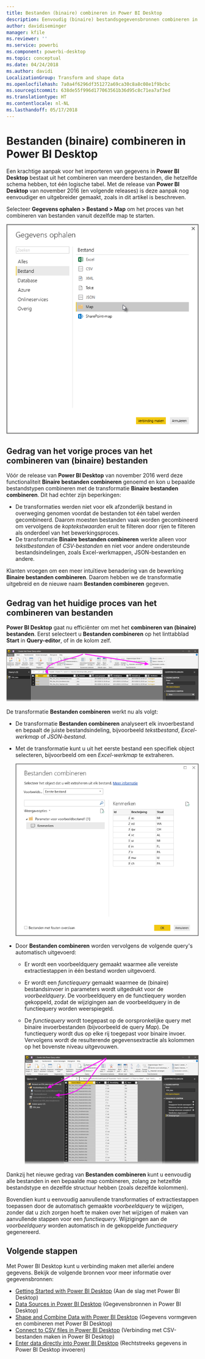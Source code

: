 ```yaml
---
title: Bestanden (binaire) combineren in Power BI Desktop
description: Eenvoudig (binaire) bestandsgegevensbronnen combineren in Power BI Desktop
author: davidiseminger
manager: kfile
ms.reviewer: ''
ms.service: powerbi
ms.component: powerbi-desktop
ms.topic: conceptual
ms.date: 04/24/2018
ms.author: davidi
LocalizationGroup: Transform and shape data
ms.openlocfilehash: 7a0a4f6296df351272a69ca30c8a8c08e1f9bcbc
ms.sourcegitcommit: 638de55f996d177063561b36d95c8c71ea7af3ed
ms.translationtype: HT
ms.contentlocale: nl-NL
ms.lasthandoff: 05/17/2018
---
```

# <a name="combine-files-binaries-in-power-bi-desktop"></a>Bestanden (binaire) combineren in Power BI Desktop
Een krachtige aanpak voor het importeren van gegevens in **Power BI Desktop** bestaat uit het combineren van meerdere bestanden, die hetzelfde schema hebben, tot één logische tabel. Met de release van **Power BI Desktop** van november 2016 (en volgende releases) is deze aanpak nog eenvoudiger en uitgebreider gemaakt, zoals in dit artikel is beschreven.

Selecteer **Gegevens ophalen > Bestand > Map** om het proces van het combineren van bestanden vanuit dezelfde map te starten.

![](media/desktop-combine-binaries/combine-binaries_1.png)

## <a name="previous-combine-files-binaries-behavior"></a>Gedrag van het vorige proces van het combineren van (binaire) bestanden
Vóór de release van **Power BI Desktop** van november 2016 werd deze functionaliteit **Binaire bestanden combineren** genoemd en kon u bepaalde bestandstypen combineren met de transformatie **Binaire bestanden combineren**. Dit had echter zijn beperkingen:

* De transformaties werden niet voor elk afzonderlijk bestand in overweging genomen voordat de bestanden tot één tabel werden gecombineerd. Daarom moesten bestanden vaak worden gecombineerd om vervolgens de *koptekstwaarden* eruit te filteren door rijen te filteren als onderdeel van het bewerkingsproces.
* De transformatie **Binaire bestanden combineren** werkte alleen voor *tekstbestanden* of *CSV-bestanden* en niet voor andere ondersteunde bestandsindelingen, zoals Excel-werkmappen, JSON-bestanden en andere.

Klanten vroegen om een meer intuïtieve benadering van de bewerking **Binaire bestanden combineren**. Daarom hebben we de transformatie uitgebreid en de nieuwe naam **Bestanden combineren** gegeven.

## <a name="current-combine-files-behavior"></a>Gedrag van het huidige proces van het combineren van bestanden
**Power BI Desktop** gaat nu efficiënter om met het **combineren van (binaire) bestanden**. Eerst selecteert u **Bestanden combineren** op het linttabblad **Start** in **Query-editor**, of in de kolom zelf.

![](media/desktop-combine-binaries/combine-binaries_2a.png)

De transformatie **Bestanden combineren** werkt nu als volgt:

* De transformatie **Bestanden combineren** analyseert elk invoerbestand en bepaalt de juiste bestandsindeling, bijvoorbeeld *tekstbestand*, *Excel-werkmap* of *JSON-bestand*.
* Met de transformatie kunt u uit het eerste bestand een specifiek object selecteren, bijvoorbeeld om een *Excel-werkmap* te extraheren.
  
  ![](media/desktop-combine-binaries/combine-binaries_3.png)
* Door **Bestanden combineren** worden vervolgens de volgende query's automatisch uitgevoerd:
  
  * Er wordt een voorbeeldquery gemaakt waarmee alle vereiste extractiestappen in één bestand worden uitgevoerd.
  * Er wordt een *functiequery* gemaakt waarmee de (binaire) bestandsinvoer in parameters wordt uitgedrukt voor de *voorbeeldquery*. De voorbeeldquery en de functiequery worden gekoppeld, zodat de wijzigingen aan de voorbeeldquery in de functiequery worden weerspiegeld.
  * De *functiequery* wordt toegepast op de oorspronkelijke query met binaire invoerbestanden (bijvoorbeeld de query *Map*). De functiequery wordt dus op elke rij toegepast voor binaire invoer. Vervolgens wordt de resulterende gegevensextractie als kolommen op het bovenste niveau uitgevouwen.
    
    ![](media/desktop-combine-binaries/combine-binaries_4.png)

Dankzij het nieuwe gedrag van **Bestanden combineren** kunt u eenvoudig alle bestanden in een bepaalde map combineren, zolang ze hetzelfde bestandstype en dezelfde structuur hebben (zoals dezelfde kolommen).

Bovendien kunt u eenvoudig aanvullende transformaties of extractiestappen toepassen door de automatisch gemaakte *voorbeeldquery* te wijzigen, zonder dat u zich zorgen hoeft te maken over het wijzigen of maken van aanvullende stappen voor een *functiequery*. Wijzigingen aan de *voorbeeldquery* worden automatisch in de gekoppelde *functiequery* gegenereerd.

## <a name="next-steps"></a>Volgende stappen
Met Power BI Desktop kunt u verbinding maken met allerlei andere gegevens. Bekijk de volgende bronnen voor meer informatie over gegevensbronnen:

* [Getting Started with Power BI Desktop](desktop-getting-started.md) (Aan de slag met Power BI Desktop)
* [Data Sources in Power BI Desktop](desktop-data-sources.md) (Gegevensbronnen in Power BI Desktop)
* [Shape and Combine Data with Power BI Desktop](desktop-shape-and-combine-data.md) (Gegevens vormgeven en combineren met Power BI Desktop)
* [Connect to CSV files in Power BI Desktop](desktop-connect-csv.md) (Verbinding met CSV-bestanden maken in Power BI Desktop)   
* [Enter data directly into Power BI Desktop](desktop-enter-data-directly-into-desktop.md) (Rechtstreeks gegevens in Power BI Desktop invoeren)   

